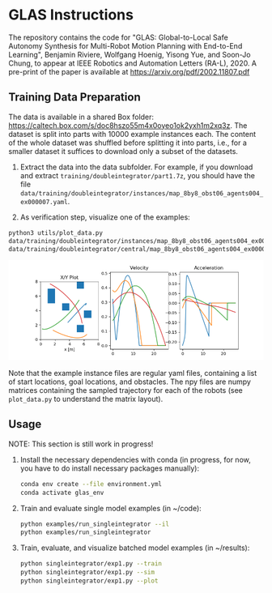 # GLAS Instructions

The repository contains the code for "GLAS: Global-to-Local Safe Autonomy Synthesis for Multi-Robot Motion Planning with End-to-End Learning", Benjamin Riviere, Wolfgang Hoenig, Yisong Yue, and Soon-Jo Chung, to appear at IEEE Robotics and Automation Letters (RA-L), 2020. A pre-print of the paper is available at https://arxiv.org/pdf/2002.11807.pdf

## Training Data Preparation

The data is available in a shared Box folder: https://caltech.box.com/s/doc8hszo55m4x0oyeo1ok2yxh1m2xq3z. The dataset is split into parts with 10000 example instances each. The content of the whole dataset was shuffled before splitting it into parts, i.e., for a smaller dataset it suffices to download only a subset of the datasets.


1. Extract the data into the data subfolder. For example, if you download and extract `training/doubleintegrator/part1.7z`, you should have the file `data/training/doubleintegrator/instances/map_8by8_obst06_agents004_ex000007.yaml`.

2. As verification step, visualize one of the examples:

```
python3 utils/plot_data.py data/training/doubleintegrator/instances/map_8by8_obst06_agents004_ex000007.yaml data/training/doubleintegrator/central/map_8by8_obst06_agents004_ex000007.npy
```

![Alt text](/docs/plot_di_map_8by8_obst06_agents004_ex000007.png?raw=true "Example plot")

Note that the example instance files are regular yaml files, containing a list of start locations, goal locations, and obstacles. The npy files are numpy matrices containing the sampled trajectory for each of the robots (see `plot_data.py` to understand the matrix layout).


## Usage 

NOTE: This section is still work in progress!


1. Install the necessary dependencies with conda (in progress, for now, you have to do install necessary packages manually):
    ```bash
    conda env create --file environment.yml
    conda activate glas_env
    ```
2. Train and evaluate single model examples (in ~/code):
    ```bash
    python examples/run_singleintegrator --il 
    python examples/run_singleintegrator
    ```
4. Train, evaluate, and visualize batched model examples (in ~/results):
    ```bash
    python singleintegrator/exp1.py --train
    python singleintegrator/exp1.py --sim
    python singleintegrator/exp1.py --plot
    ```    